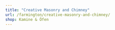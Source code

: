 ```yaml
---
title: "Creative Masonry and Chimney"
url: /farmington/creative-masonry-and-chimney/
shop: Kamine & Öfen
---
```


